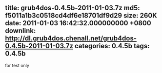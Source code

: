 title: grub4dos-0.4.5b-2011-01-03.7z
md5: f5011a1b3c0518cd4df6e18701df9d29
size: 260K
date: 2011-01-03 16:42:32.000000000 +0800
downlink: http://dl.grub4dos.chenall.net/grub4dos-0.4.5b-2011-01-03.7z
categories: 0.4.5b
tags: 0.4.5b
---

for test only